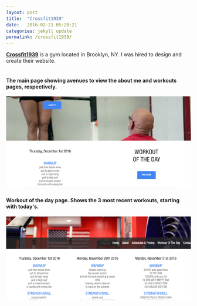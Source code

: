 ```yaml
---
layout: post
title:  "Crossfit1939"
date:   2016-02-21 05:20:21
categories: jekyll update
permalink: /crossfit1939/
---
```


<b><a href='http://crossfit1939.com'>Crossfit1939</a></b> is a gym located in Brooklyn, NY. I was hired to design and 
create their website.
<br><br>
<h4>The main page showing avenues to view the about me and workouts pages, respectively.</h4>
<img src='/css/assets/images/crossfit1939/main_page.png'/>
<h4>Workout of the day page. Shows the 3 most recent workouts, starting with today's.</h4>
<img src='/css/assets/images/crossfit1939/workouts.png'/>

